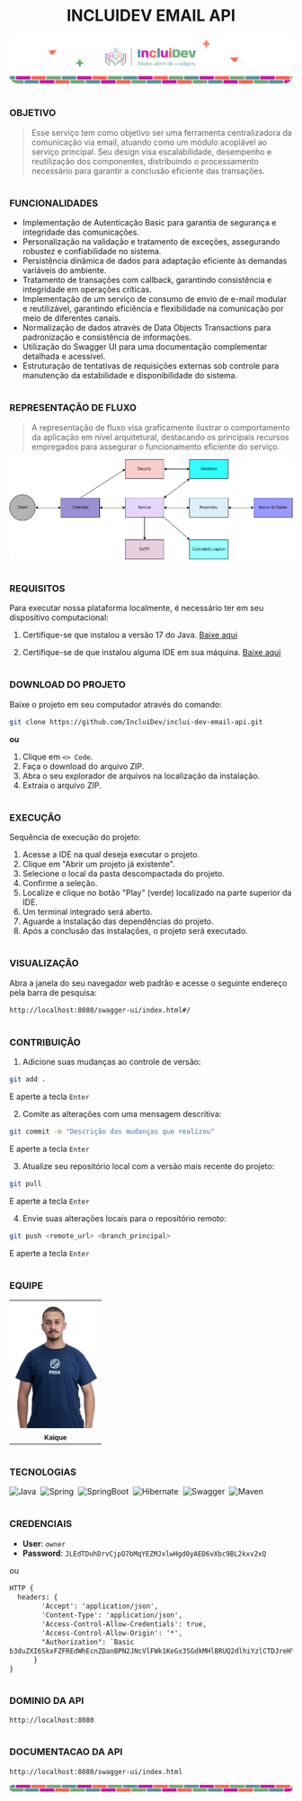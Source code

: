 <h1 align=center>INCLUIDEV EMAIL API</h1>

<div align="center">
  <img src="pictures/banner-readme.png" style="border-radius: 15px;">
</div>

#
### OBJETIVO

> Esse serviço tem como objetivo ser uma ferramenta centralizadora da comunicação via email, atuando como um módulo acoplável ao serviço principal. Seu design visa escalabilidade, desempenho e reutilização dos componentes, distribuindo o processamento necessário para garantir a conclusão eficiente das transações.

#
### FUNCIONALIDADES

- Implementação de Autenticação Basic para garantia de segurança e integridade das comunicações.
- Personalização na validação e tratamento de exceções, assegurando robustez e confiabilidade no sistema.
- Persistência dinâmica de dados para adaptação eficiente às demandas variáveis do ambiente.
- Tratamento de transações com callback, garantindo consistência e integridade em operações críticas.
- Implementação de um serviço de consumo de envio de e-mail modular e reutilizável, garantindo eficiência e flexibilidade na comunicação por meio de diferentes canais.
- Normalização de dados através de Data Objects Transactions para padronização e consistência de informações.
- Utilização do Swagger UI para uma documentação complementar detalhada e acessível.
- Estruturação de tentativas de requisições externas sob controle para manutenção da estabilidade e disponibilidade do sistema.

#
### REPRESENTAÇÃO DE FLUXO

> A representação de fluxo visa graficamente ilustrar o comportamento da aplicação em nível arquitetural, destacando os principais recursos empregados para assegurar o funcionamento eficiente do serviço.

<div align="center">
  <img src="pictures/arquitetura.png" width="700px;">
</div>

#
### REQUISITOS

Para executar nossa plataforma localmente, é necessário ter em seu dispositivo computacional:

  1. Certifique-se que instalou a versão 17 do Java.  [Baixe aqui](https://www.oracle.com/java/technologies/javase/jdk17-archive-downloads.html)

  2. Certifique-se de que instalou alguma IDE em sua máquina. [Baixe aqui](https://www.jetbrains.com/idea/download/?section=windows)

#
### DOWNLOAD DO PROJETO

Baixe o projeto em seu computador através do comando:

```bash
git clone https://github.com/IncluiDev/inclui-dev-email-api.git
```

**ou**

1. Clique em `<> Code`.
2. Faça o download do arquivo ZIP.
3. Abra o seu explorador de arquivos na localização da instalação.
4. Extraia o arquivo ZIP.

#
### EXECUÇÃO

Sequência de execução do projeto:

1. Acesse a IDE na qual deseja executar o projeto.
2. Clique em "Abrir um projeto já existente".
3. Selecione o local da pasta descompactada do projeto.
4. Confirme a seleção.
5. Localize e clique no botão "Play" (verde) localizado na parte superior da IDE.
6. Um terminal integrado será aberto.
7. Aguarde a instalação das dependências do projeto.
8. Após a conclusão das instalações, o projeto será executado.

#
### VISUALIZAÇÃO

Abra a janela do seu navegador web padrão e acesse o seguinte endereço pela barra de pesquisa:

```bash
http://localhost:8080/swagger-ui/index.html#/
```

#
### CONTRIBUIÇÃO

1. Adicione suas mudanças ao controle de versão:

```bash
git add .
```

E aperte a tecla `Enter`

2. Comite as alterações com uma mensagem descritiva:

```bash
git commit -m "Descrição das mudanças que realizou"
```

E aperte a tecla `Enter`

3. Atualize seu repositório local com a versão mais recente do projeto:

```bash
git pull 
```

E aperte a tecla `Enter`

4. Envie suas alterações locais para o repositório remoto:

```bash
git push <remote_url> <branch_principal>
```

E aperte a tecla `Enter`

#
### EQUIPE

<table align="center">
  <tr>
    <td align="center">
      <a href="https://github.com/kaiquesouzasantos" title="Github Kaique">
        <img src="pictures/KAIQUE.jpeg" width="150px;" alt="Foto de Kaique Souza Santos"/><br>
        <sub>
          <b>Kaique</b>
        </sub>
      </a>
    </td>
  </tr>
</table>

#
### TECNOLOGIAS

![Java](https://img.shields.io/badge/Java-0D1117?style=for-the-badge&logo=openjdk&logoColor=white&labelColor=0D1117)&nbsp;
![Spring](https://img.shields.io/badge/Spring-0D1117?style=for-the-badge&logo=spring&logoColor=107C10&labelColor=0D1117)&nbsp;
![SpringBoot](https://img.shields.io/badge/Spring_Boot-0D1117?style=for-the-badge&logo=springboot&logoColor=239120&labelColor=0D1117)&nbsp;
![Hibernate](https://img.shields.io/badge/Hibernate-0D1117?style=for-the-badge&logo=Hibernate&logoColor=239120&labelColor=0D1117)&nbsp;
![Swagger](https://img.shields.io/badge/Swagger-0D1117?style=for-the-badge&logo=Swagger&logoColor=85EA2D&labelColor=0D1117)&nbsp;
![Maven](https://img.shields.io/badge/apache_maven-0D1117?style=for-the-badge&logo=apachemaven&logoColor=E34F26&labelColor=0D1117)&nbsp;

#
### CREDENCIAIS

- **User**: `owner`
- **Password**: `JLEdTDuhDrvCjpO7bMqYEZMJxlwHgd0yAED6vXbc9BL2kxv2xQ`

ou 
```
HTTP {
  headers: {
        'Accept': 'application/json',
        'Content-Type': 'application/json',
        'Access-Control-Allow-Credentials': true,
        'Access-Control-Allow-Origin': '*',
        "Authorization": `Basic b3duZXI6SkxFZFREdWhEcnZDanBPN2JNcVlFWk1KeGx3SGdkMHlBRUQ2dlhiYzlCTDJreHYyeFE=`
      }
}
```
#
### DOMINIO DA API

```
http://localhost:8080
```

#
### DOCUMENTACAO DA API

```
http://localhost:8080/swagger-ui/index.html
```

<p align="center">
  <img src="https://github.com/IncluiDev/.github/blob/main/profile/pictures/rodape-readme.png" style="border-radius: 15px;">
</p>
